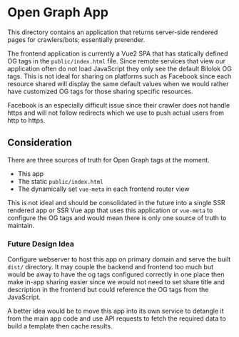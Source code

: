 # Open Graph App

This directory contains an application that returns server-side rendered pages for crawlers/bots; essentially prerender.

The frontend application is currently a Vue2 SPA that has statically defined OG tags in the `public/index.html` file. Since remote services that view our application often do not load JavaScript they only see the default Bilolok OG tags. This is not ideal for sharing on platforms such as Facebook since each resource shared will display the same default values when we would rather have customized OG tags for those sharing specific resources.

Facebook is an especially difficult issue since their crawler does not handle https and will not follow redirects which we use to push actual users from http to https.

## Consideration

There are three sources of truth for Open Graph tags at the moment.

- This app
- The static `public/index.html` 
- The dynamically set `vue-meta` in each frontend router view

This is not ideal and should be consolidated in the future into a single SSR rendered app or SSR Vue app that uses this application or `vue-meta` to configure the OG tags and would mean there is only one source of truth to maintain.

### Future Design Idea

Configure webserver to host this app on primary domain and serve the built `dist/` directory. It may couple the backend and frontend too much but would be away to have the og tags configured correctly in one place then make in-app sharing easier since we would not need to set share title and description in the frontend but could reference the OG tags from the JavaScript.

A better idea would be to move this app into its own service to detangle it from the main app code and use API requests to fetch the required data to build a template then cache results.